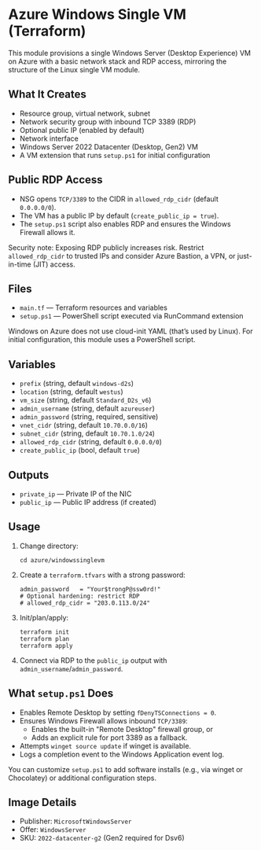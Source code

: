 # Azure Windows Single VM (Terraform)

This module provisions a single Windows Server (Desktop Experience) VM on Azure with a basic network stack and RDP access, mirroring the structure of the Linux single VM module.

## What It Creates
- Resource group, virtual network, subnet
- Network security group with inbound TCP 3389 (RDP)
- Optional public IP (enabled by default)
- Network interface
- Windows Server 2022 Datacenter (Desktop, Gen2) VM
- A VM extension that runs `setup.ps1` for initial configuration

## Public RDP Access
- NSG opens `TCP/3389` to the CIDR in `allowed_rdp_cidr` (default `0.0.0.0/0`).
- The VM has a public IP by default (`create_public_ip = true`).
- The `setup.ps1` script also enables RDP and ensures the Windows Firewall allows it.

Security note: Exposing RDP publicly increases risk. Restrict `allowed_rdp_cidr` to trusted IPs and consider Azure Bastion, a VPN, or just-in-time (JIT) access.

## Files
- `main.tf` — Terraform resources and variables
- `setup.ps1` — PowerShell script executed via RunCommand extension

Windows on Azure does not use cloud-init YAML (that’s used by Linux). For initial configuration, this module uses a PowerShell script.

## Variables
- `prefix` (string, default `windows-d2s`)
- `location` (string, default `westus`)
- `vm_size` (string, default `Standard_D2s_v6`)
- `admin_username` (string, default `azureuser`)
- `admin_password` (string, required, sensitive)
- `vnet_cidr` (string, default `10.70.0.0/16`)
- `subnet_cidr` (string, default `10.70.1.0/24`)
- `allowed_rdp_cidr` (string, default `0.0.0.0/0`)
- `create_public_ip` (bool, default `true`)

## Outputs
- `private_ip` — Private IP of the NIC
- `public_ip` — Public IP address (if created)

## Usage
1. Change directory:
   ```
   cd azure/windowssinglevm
   ```
2. Create a `terraform.tfvars` with a strong password:
   ```hcl
   admin_password   = "Your$trongP@ssw0rd!"
   # Optional hardening: restrict RDP
   # allowed_rdp_cidr = "203.0.113.0/24"
   ```
3. Init/plan/apply:
   ```
   terraform init
   terraform plan
   terraform apply
   ```
4. Connect via RDP to the `public_ip` output with `admin_username`/`admin_password`.

## What `setup.ps1` Does
- Enables Remote Desktop by setting `fDenyTSConnections = 0`.
- Ensures Windows Firewall allows inbound `TCP/3389`:
  - Enables the built-in "Remote Desktop" firewall group, or
  - Adds an explicit rule for port 3389 as a fallback.
- Attempts `winget source update` if winget is available.
- Logs a completion event to the Windows Application event log.

You can customize `setup.ps1` to add software installs (e.g., via winget or Chocolatey) or additional configuration steps.

## Image Details
- Publisher: `MicrosoftWindowsServer`
- Offer: `WindowsServer`
- SKU: `2022-datacenter-g2` (Gen2 required for Dsv6)
